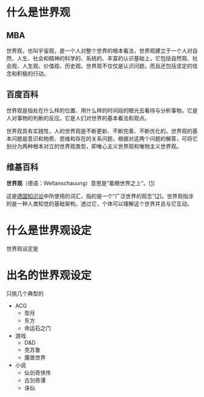 # 什么是世界观

## MBA

世界观，也叫宇宙观，是一个人对整个世界的根本看法，世界观建立于一个人对自然、人生、社会和精神的科学的、系统的、丰富的认识基础上，它包括自然观、社会观、人生观、价值观、历史观。世界观不仅仅是认识问题，而且还包括坚定的信念和积极的行动。

## 百度百科

世界观是指处在什么样的位置、用什么样的时间段的眼光去看待与分析事物，它是人对事物的判断的反应。它是人们对世界的基本看法和观点。

世界观具有实践性，人的世界观是不断更新、不断完善、不断优化的。世界观的基本问题是意识和物质、思维和存在的关系问题，根据对这两个问题的解答，可将它划分为两种根本对立的世界观类型，即唯心主义世界观和唯物主义世界观。

## 维基百科

**世界观**（德语：Weltanschauung）意思是“着眼世界之上”。[[1\]](https://zh.wikipedia.org/wiki/世界观#cite_note-1)

这是[德国](https://zh.wikipedia.org/wiki/德國)[知识论](https://zh.wikipedia.org/wiki/知識論)中所使用的词汇，指的是一个“广泛世界的观念”[[2\]](https://zh.wikipedia.org/wiki/世界观#cite_note-2)。世界观指涉的是一种人类知觉的基础架构，透过它，个体可以理解这个世界并且与它互动。

# 什么是世界观设定

世界观设定是

# 出名的世界观设定

只挑几个典型的

* ACG
    * 型月
    * 东方
    * 命运石之门
* 游戏
    * D&D
    * 克苏鲁
    * 魔兽世界
* 小说
    * 仙剑奇侠传
    * 古剑奇谭
    * 诛仙